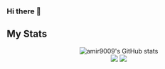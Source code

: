 ### Hi there 👋

<!--
**amir9009/amir9009** is a ✨ _special_ ✨ repository because its `README.md` (this file) appears on your GitHub profile.

Here are some ideas to get you started:

- 🔭 I’m currently working on ...
- 🌱 I’m currently learning ...
- 👯 I’m looking to collaborate on ...
- 🤔 I’m looking for help with ...
- 💬 Ask me about ...
- 📫 How to reach me: ...
- 😄 Pronouns: ...
- ⚡ Fun fact: ...
-->
## My Stats
<!-- ![Top Langs](https://github-readme-stats.vercel.app/api?username=simorgh77&show_icons=true&include_all_commits=true&theme=monokai)
![mattn's github stats](https://github-readme-stats.vercel.app/api/top-langs/?username=simorgh77&layout=compact&theme=monokai&langs_count=12) -->

<p align="center">
  <img src="https://github-readme-stats.vercel.app/api?username=amir9009&show_icons=true&include_all_commits=true&theme=monokai" alt="amir9009's GitHub stats" /><br />
  <img src="https://github-readme-streak-stats.herokuapp.com/?user=amir9009&theme=monokai"/>
  <img src="https://github-readme-stats.vercel.app/api/top-langs/?username=amir9009&layout=compact&theme=monokai&langs_count=12"/>
</p>
